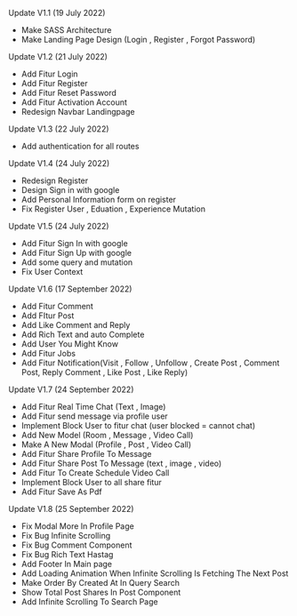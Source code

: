 Update V1.1 (19 July 2022)
- Make SASS Architecture
- Make Landing Page Design (Login , Register , Forgot Password)

Update V1.2 (21 July 2022)
- Add Fitur Login
- Add Fitur Register
- Add Fitur Reset Password
- Add Fitur Activation Account
- Redesign Navbar Landingpage

Update V1.3 (22 July 2022)
- Add authentication for all routes

Update V1.4 (24 July 2022)
- Redesign Register
- Design Sign in with google
- Add Personal Information form on register
- Fix Register User , Eduation , Experience Mutation

Update V1.5 (24 July 2022)
- Add Fitur Sign In with google
- Add Fitur Sign Up with google
- Add some query and mutation
- Fix User Context 

Update V1.6 (17 September 2022)
- Add Fitur Comment
- Add FItur Post
- Add Like Comment and Reply
- Add Rich Text and auto Complete
- Add User You Might Know
- Add Fitur Jobs
- Add Fitur Notification(Visit , Follow , Unfollow , Create Post , Comment Post, Reply Comment , Like Post , Like Reply)

Update V1.7 (24 September 2022)
- Add Fitur Real Time Chat (Text , Image)
- Add Fitur send message via profile user
- Implement Block User to fitur chat (user blocked = cannot chat)
- Add New Model (Room , Message , Video Call)
- Make A New Modal (Profile , Post , Video Call)
- Add Fitur Share Profile To Message
- Add Fitur Share Post To Message (text , image , video)
- Add Fitur To Create Schedule Video Call
- Implement Block User to all share fitur
- Add Fitur Save As Pdf

Update V1.8 (25 September 2022)
- Fix Modal More In Profile Page
- Fix Bug Infinite Scrolling 
- Fix Bug Comment Component
- Fix Bug Rich Text Hastag
- Add Footer In Main page
- Add Loading Animation When Infinite Scrolling Is Fetching The Next Post
- Make Order By Created At In Query Search
- Show Total Post Shares In Post Component
- Add Infinite Scrolling To Search Page